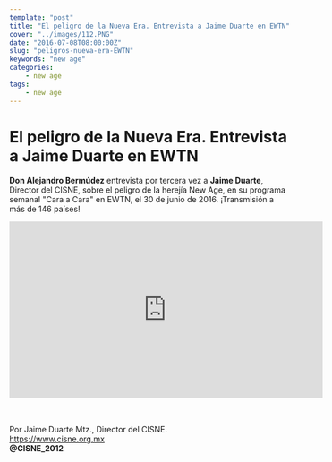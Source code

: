 ```yaml
---
template: "post"
title: "El peligro de la Nueva Era. Entrevista a Jaime Duarte en EWTN"
cover: "../images/112.PNG"
date: "2016-07-08T08:00:00Z"
slug: "peligros-nueva-era-EWTN"
keywords: "new age"
categories: 
    - new age
tags: 
    - new age
---
```


# El peligro de la Nueva Era. Entrevista a Jaime Duarte en EWTN
**Don Alejandro Bermúdez** entrevista por tercera vez a **Jaime Duarte**, Director del CISNE, sobre el peligro de la herejía New Age, en su programa semanal "Cara a Cara" en EWTN, el 30 de junio de 2016. ¡Transmisión a más de 146 países!

<iframe width="560" height="315" src="https://www.youtube.com/embed/ls_W7vc_YJw?list=PLgZTQ5_byGBcwRX6fofMk3C2qbgGelrQ4" title="YouTube video player" frameborder="0" allow="accelerometer; autoplay; clipboard-write; encrypted-media; gyroscope; picture-in-picture" allowfullscreen></iframe>

<br/><br/>
Por Jaime Duarte Mtz., Director del CISNE.  
<https://www.cisne.org.mx>  
**@CISNE_2012**